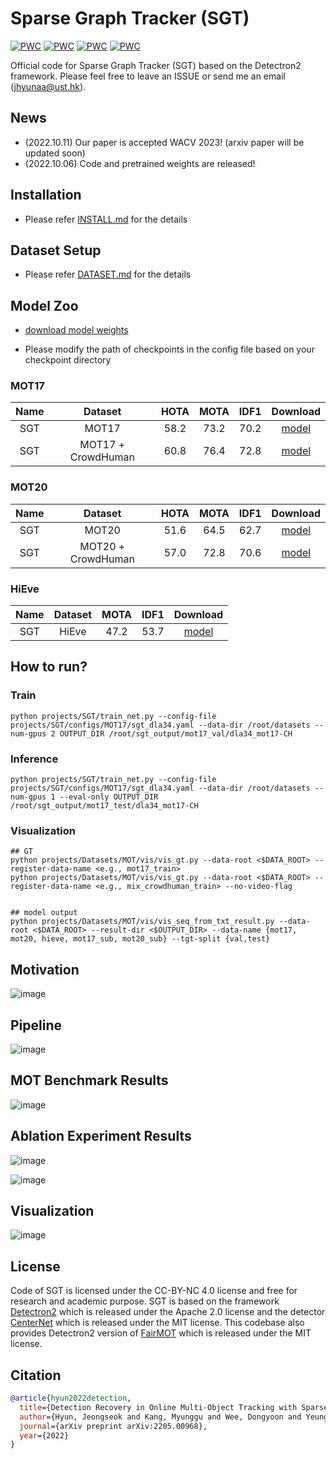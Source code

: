 # Sparse Graph Tracker (SGT)
[![PWC](https://img.shields.io/endpoint.svg?url=https://paperswithcode.com/badge/detection-recovery-in-online-multi-object/multi-object-tracking-on-hieve)](https://paperswithcode.com/sota/multi-object-tracking-on-hieve?p=detection-recovery-in-online-multi-object)
[![PWC](https://img.shields.io/endpoint.svg?url=https://paperswithcode.com/badge/detection-recovery-in-online-multi-object/multi-object-tracking-on-mot16)](https://paperswithcode.com/sota/multi-object-tracking-on-mot16?p=detection-recovery-in-online-multi-object)
[![PWC](https://img.shields.io/endpoint.svg?url=https://paperswithcode.com/badge/detection-recovery-in-online-multi-object/multi-object-tracking-on-mot17)](https://paperswithcode.com/sota/multi-object-tracking-on-mot17?p=detection-recovery-in-online-multi-object)
[![PWC](https://img.shields.io/endpoint.svg?url=https://paperswithcode.com/badge/detection-recovery-in-online-multi-object/multi-object-tracking-on-mot20-1)](https://paperswithcode.com/sota/multi-object-tracking-on-mot20-1?p=detection-recovery-in-online-multi-object)

Official code for Sparse Graph Tracker (SGT) based on the Detectron2 framework. Please feel free to leave an ISSUE or send me an email (jhyunaa@ust.hk).

## News
* (2022.10.11) Our paper is accepted WACV 2023! (arxiv paper will be updated soon)
* (2022.10.06) Code and pretrained weights are released!

## Installation
* Please refer [INSTALL.md](INSTALL.md) for the details 
## Dataset Setup
* Please refer [DATASET.md](DATASET.md) for the details

## Model Zoo
- [download model weights](https://hkustconnect-my.sharepoint.com/:f:/g/personal/jhyunaa_connect_ust_hk/ErLZ6DG6CndHs-Lo12AxZKAB1kb4AJCh8adtnRAlXTNuzA?e=rKeboA)
* Please modify the path of checkpoints in the config file based on your checkpoint directory

### MOT17
| Name | Dataset | HOTA | MOTA | IDF1| Download |
| :---: | :---: | :---: | :---: | :---: | :---: |
| SGT | MOT17 | 58.2 | 73.2 | 70.2 | [model](https://hkustconnect-my.sharepoint.com/:u:/g/personal/jhyunaa_connect_ust_hk/EQW4mXblacdDtVc3uxaTsXYB2yqqUTQv9cwnBipAnpKblA?e=9pT2RO) |
| SGT | MOT17 + CrowdHuman | 60.8 | 76.4 | 72.8 | [model](https://hkustconnect-my.sharepoint.com/:u:/g/personal/jhyunaa_connect_ust_hk/EST0ZaRgqvlJoW2TGFpCUToBRUzGRkgXZQva32rypzWdZQ?e=OzCVgI) |

### MOT20
| Name | Dataset | HOTA | MOTA | IDF1| Download |
| :---: | :---: | :---: | :---: | :---: | :---: |
| SGT | MOT20 | 51.6 | 64.5 | 62.7 | [model](https://hkustconnect-my.sharepoint.com/:u:/g/personal/jhyunaa_connect_ust_hk/EVQks100QaRNp81QlSoQbwMBgncyxw-4cmE_eIrR3JPJoA?e=hQIHxF) |
| SGT | MOT20 + CrowdHuman | 57.0 | 72.8 | 70.6 | [model](https://hkustconnect-my.sharepoint.com/:u:/g/personal/jhyunaa_connect_ust_hk/EZWXTwJFbPNBs2d32RVAa84BYTjImlYMSsz-Fp4lt8aE6A?e=qiOoHw) |

### HiEve
| Name | Dataset | MOTA | IDF1 | Download |
| :---: | :---: | :---: | :---: | :---: | 
| SGT | HiEve | 47.2 | 53.7 | [model](https://hkustconnect-my.sharepoint.com/:u:/g/personal/jhyunaa_connect_ust_hk/EVQks100QaRNp81QlSoQbwMBgncyxw-4cmE_eIrR3JPJoA?e=hQIHxF) |

## How to run?

### Train
```
python projects/SGT/train_net.py --config-file projects/SGT/configs/MOT17/sgt_dla34.yaml --data-dir /root/datasets --num-gpus 2 OUTPUT_DIR /root/sgt_output/mot17_val/dla34_mot17-CH
```

### Inference
```
python projects/SGT/train_net.py --config-file projects/SGT/configs/MOT17/sgt_dla34.yaml --data-dir /root/datasets --num-gpus 1 --eval-only OUTPUT_DIR /root/sgt_output/mot17_test/dla34_mot17-CH
```

### Visualization
```
## GT
python projects/Datasets/MOT/vis/vis_gt.py --data-root <$DATA_ROOT> --register-data-name <e.g., mot17_train> 
python projects/Datasets/MOT/vis/vis_gt.py --data-root <$DATA_ROOT> --register-data-name <e.g., mix_crowdhuman_train> --no-video-flag 


## model output
python projects/Datasets/MOT/vis/vis_seq_from_txt_result.py --data-root <$DATA_ROOT> --result-dir <$OUTPUT_DIR> --data-name {mot17, mot20, hieve, mot17_sub, mot20_sub} --tgt-split {val,test}
```

## Motivation
![image](https://user-images.githubusercontent.com/29353227/194476858-69c24328-f461-48b9-9262-17f90f38e652.png)

## Pipeline
![image](https://user-images.githubusercontent.com/29353227/194477178-d31da80b-c215-4acf-ab9d-8519b9f54f9f.png)

## MOT Benchmark Results
![image](https://user-images.githubusercontent.com/29353227/194478496-39309fea-ced0-4d3f-8be0-cce87f4c9c57.png)

## Ablation Experiment Results
![image](https://user-images.githubusercontent.com/29353227/194478002-ba6bff6d-6665-45de-80ed-51f384b10094.png)

![image](https://user-images.githubusercontent.com/29353227/194478011-66d3c56d-89bc-40e5-a4d0-22558a9d9159.png)

## Visualization
![image](https://user-images.githubusercontent.com/29353227/194478129-4a1684ee-7326-4ad1-b3d5-989b13e2b7c5.png)



## License
Code of SGT is licensed under the CC-BY-NC 4.0 license and free for research and academic purpose.
SGT is based on the framework [Detectron2](https://github.com/facebookresearch/detectron2) which is released under the Apache 2.0 license and the detector [CenterNet](https://github.com/xingyizhou/CenterNet) which is released under the MIT license.
This codebase also provides Detectron2 version of [FairMOT](https://github.com/ifzhang/FairMOT) which is released under the MIT license.

## Citation

```BibTeX
@article{hyun2022detection,
  title={Detection Recovery in Online Multi-Object Tracking with Sparse Graph Tracker},
  author={Hyun, Jeongseok and Kang, Myunggu and Wee, Dongyoon and Yeung, Dit-Yan},
  journal={arXiv preprint arXiv:2205.00968},
  year={2022}
}
```
